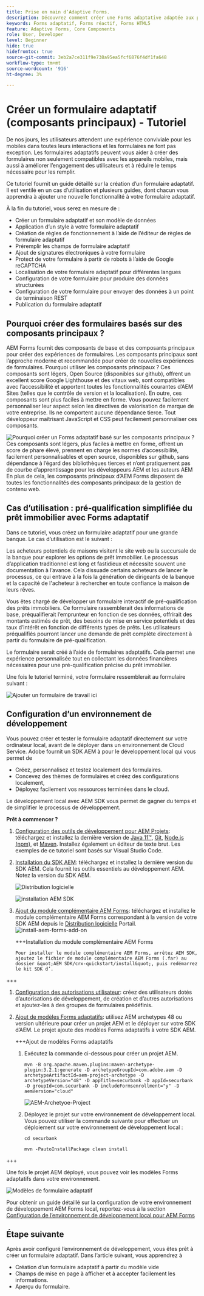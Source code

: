 ```yaml
---
title: Prise en main d’Adaptive Forms.
description: Découvrez comment créer une Forms adaptative adaptée aux périphériques mobiles avec notre tutoriel détaillé. Ces formulaires s’adaptent de manière transparente sur tous les périphériques, assurant ainsi une expérience fluide.
keywords: Forms adaptatif, Forms réactif, Forms HTML5
feature: Adaptive Forms, Core Components
role: User, Developer
level: Beginner
hide: true
hidefromtoc: true
source-git-commit: 3eb2a7ce311f9e738a95ea5fcf6876f4df1fa648
workflow-type: tm+mt
source-wordcount: '916'
ht-degree: 3%

---
```



# Créer un formulaire adaptatif (composants principaux) - Tutoriel

De nos jours, les utilisateurs attendent une expérience conviviale pour les mobiles dans toutes leurs interactions et les formulaires ne font pas exception. Les formulaires adaptatifs peuvent vous aider à créer des formulaires non seulement compatibles avec les appareils mobiles, mais aussi à améliorer l’engagement des utilisateurs et à réduire le temps nécessaire pour les remplir.

Ce tutoriel fournit un guide détaillé sur la création d’un formulaire adaptatif. Il est ventilé en un cas d’utilisation et plusieurs guides, dont chacun vous apprendra à ajouter une nouvelle fonctionnalité à votre formulaire adaptatif.

À la fin du tutoriel, vous serez en mesure de :

* Créer un formulaire adaptatif et son modèle de données
* Application d’un style à votre formulaire adaptatif
* Création de règles de fonctionnement à l’aide de l’éditeur de règles de formulaire adaptatif
* Préremplir les champs de formulaire adaptatif
* Ajout de signatures électroniques à votre formulaire
* Protect de votre formulaire à partir de robots à l’aide de Google reCAPTCHA
* Localisation de votre formulaire adaptatif pour différentes langues
* Configuration de votre formulaire pour produire des données structurées
* Configuration de votre formulaire pour envoyer des données à un point de terminaison REST
* Publication du formulaire adaptatif


## Pourquoi créer des formulaires basés sur des composants principaux ?

AEM Forms fournit des composants de base et des composants principaux pour créer des expériences de formulaires. Les composants principaux sont l’approche moderne et recommandée pour créer de nouvelles expériences de formulaires. Pourquoi utiliser les composants principaux ? Ces composants sont légers, Open Source (disponibles sur github), offrent un excellent score Google Lighthouse et des vitaux web, sont compatibles avec l’accessibilité et apportent toutes les fonctionnalités courantes d’AEM Sites (telles que le contrôle de version et la localisation). En outre, ces composants sont plus faciles à mettre en forme. Vous pouvez facilement personnaliser leur aspect selon les directives de valorisation de marque de votre entreprise. Ils ne comportent aucune dépendance tierce. Tout développeur maîtrisant JavaScript et CSS peut facilement personnaliser ces composants.

![Pourquoi créer un Forms adaptatif basé sur les composants principaux ? Ces composants sont légers, plus faciles à mettre en forme, offrent un score de phare élevé, prennent en charge les normes d’accessibilité, facilement personnalisables et open source, disponibles sur github, sans dépendance à l’égard des bibliothèques tierces et n’ont pratiquement pas de courbe d’apprentissage pour les développeurs AEM et les auteurs AEM En plus de cela, les composants principaux d’AEM Forms disposent de toutes les fonctionnalités des composants principaux de la gestion de contenu web.](/help/forms/assets/cc-core-components-benefits.png)

## Cas d’utilisation : pré-qualification simplifiée du prêt immobilier avec Forms adaptatif

Dans ce tutoriel, vous créez un formulaire adaptatif pour une grande banque. Le cas d’utilisation est le suivant :

Les acheteurs potentiels de maisons visitent le site web ou la succursale de la banque pour explorer les options de prêt immobilier. Le processus d’application traditionnel est long et fastidieux et nécessite souvent une documentation à l’avance. Cela dissuade certains acheteurs de lancer le processus, ce qui entrave à la fois la génération de dirigeants de la banque et la capacité de l&#39;acheteur à rechercher en toute confiance la maison de leurs rêves.

Vous êtes chargé de développer un formulaire interactif de pré-qualification des prêts immobiliers. Ce formulaire rassemblerait des informations de base, préqualifierait l’emprunteur en fonction de ses données, offrirait des montants estimés de prêt, des besoins de mise en service potentiels et des taux d’intérêt en fonction de différents types de prêts. Les utilisateurs préqualifiés pourront lancer une demande de prêt complète directement à partir du formulaire de pré-qualification.

Le formulaire serait créé à l’aide de formulaires adaptatifs. Cela permet une expérience personnalisée tout en collectant les données financières nécessaires pour une pré-qualification précise du prêt immobilier.

Une fois le tutoriel terminé, votre formulaire ressemblerait au formulaire suivant :

![Ajouter un formulaire de travail ici](/help/forms/assets/cc-tutorial-final-form.png)

## Configuration d’un environnement de développement

Vous pouvez créer et tester le formulaire adaptatif directement sur votre ordinateur local, avant de le déployer dans un environnement de Cloud Service. Adobe fournit un SDK AEM à pour le développement local qui vous permet de

* Créez, personnalisez et testez localement des formulaires.
* Concevez des thèmes de formulaires et créez des configurations localement,
* Déployez facilement vos ressources terminées dans le cloud.

Le développement local avec AEM SDK vous permet de gagner du temps et de simplifier le processus de développement.


**Prêt à commencer ?**

1. [Configuration des outils de développement pour AEM Projets](/help/forms/setup-local-development-environment.md#set-up-development-tools-for-aem-projects): téléchargez et installez la dernière version de [Java 11™](https://experienceleague.adobe.com/docs/experience-manager-learn/cloud-service/local-development-environment-set-up/development-tools.html?lang=fr#local-development-environment-set-up), [Git](https://experienceleague.adobe.com/docs/experience-manager-learn/cloud-service/local-development-environment-set-up/development-tools.html?lang=fr#install-git), [Node.js (npm)](https://experienceleague.adobe.com/docs/experience-manager-learn/cloud-service/local-development-environment-set-up/development-tools.html?lang=fr#node-js), et [Maven](https://experienceleague.adobe.com/docs/experience-manager-learn/cloud-service/local-development-environment-set-up/development-tools.html?lang=fr#install-maven). Installez également un éditeur de texte brut. Les exemples de ce tutoriel sont basés sur Visual Studio Code.

1. [Installation du SDK AEM](/help/forms/setup-local-development-environment.md#set-up-local-experience-manager-environment-for-development): téléchargez et installez la dernière version du SDK AEM. Cela fournit les outils essentiels au développement AEM. Notez la version du SDK AEM.

   ![Distribution logicielle](/help/forms/assets/software-distribution.png)

   ![installation AEM SDK](/help/forms/assets/start-aem-sdk.png)

1. [Ajout du module complémentaire AEM Forms](/help/forms/setup-local-development-environment.md#add-forms-archive-to-local-author-and-publish-instances-and-configure-forms-specific-users): téléchargez et installez le module complémentaire AEM Forms correspondant à la version de votre SDK AEM depuis le [Distribution logicielle](https://experience.adobe.com/#/downloads) Portail.
   ![install-aem-forms-add-on](/help/forms/assets/install-aem-forms-add-on.png)

   +++Installation du module complémentaire AEM Forms

       Pour installer le module complémentaire AEM Forms, arrêtez AEM SDK, ajoutez le fichier de module complémentaire AEM Forms (.far) au dossier &quot;AEM SDK/crx-quickstart/install&quot;, puis redémarrez le kit SDK d’.
   
+++

1. [Configuration des autorisations utilisateur](/help/forms/setup-local-development-environment.md#configure-users-and-permissions): créez des utilisateurs dotés d’autorisations de développement, de création et d’autres autorisations et ajoutez-les à des groupes de formulaires prédéfinis.


1. [Ajout de modèles Forms adaptatifs](/help/forms/setup-local-development-environment.md#set-up-a-development-project-for-forms-based-on-experience-manager-archetype): utilisez AEM archetypes 48 ou version ultérieure pour créer un projet AEM et le déployer sur votre SDK d’AEM. Le projet ajoute des modèles Forms adaptatifs à votre SDK AEM.

   +++Ajout de modèles Forms adaptatifs

   1. Exécutez la commande ci-dessous pour créer un projet AEM.

      ```
      mvn -B org.apache.maven.plugins:maven-archetype-plugin:3.2.1:generate -D archetypeGroupId=com.adobe.aem -D archetypeArtifactId=aem-project-archetype -D archetypeVersion="48" -D appTitle=securbank -D appId=securbank -D groupId=com.securbank -D includeFormsenrollment="y" -D aemVersion="cloud"
      ```

      ![AEM-Archetyoe-Project](/help/forms/assets/aem-archetype-project.png)

   1. Déployez le projet sur votre environnement de développement local. Vous pouvez utiliser la commande suivante pour effectuer un déploiement sur votre environnement de développement local :

      ```
      cd securbank
      
      mvn -PautoInstallPackage clean install
      ```

+++

   Une fois le projet AEM déployé, vous pouvez voir les modèles Forms adaptatifs dans votre environnement.

   ![Modèles de formulaire adaptatif](/help/forms/assets/adaptive-forms-templates.png)

Pour obtenir un guide détaillé sur la configuration de votre environnement de développement AEM Forms local, reportez-vous à la section [Configuration de l’environnement de développement local pour AEM Forms](/help/forms/setup-local-development-environment.md)



## Étape suivante

Après avoir configuré l’environnement de développement, vous êtes prêt à créer un formulaire adaptatif. Dans l’article suivant, vous apprendrez à

* Création d’un formulaire adaptatif à partir du modèle vide
* Champs de mise en page à afficher et à accepter facilement les informations.
* Aperçu du formulaire.

<!-- 

### Step 2: Create Form Data Model

A form data model lets you connect an adaptive form to disparate data sources. For example, AEM user profile, RESTful web services, SOAP-based web services, OData services, and relational databases. You can use the form data model with an adaptive form to retrieve, update, delete, and add data to connected data sources.

Goals of article:

* Create the form data model using Rest endpoint.
* Add data model objects so you can form the data model.
* Configure read and write services for the form data model.
* Test form data model and configured services with test data.

### Step 4: Apply rules to adaptive form fields

AEM Forms provide an editor to write rules on adaptive form objects. These rules define actions to trigger on form objects based on preset conditions, user inputs, and user actions on the form. It helps ensure accuracy and speeds up the form-filling experience.

Goals:

* Create and apply rules to adaptive form fields.
* Use rules to trigger form data model services to update the data to database.

### Step 5: Style your adaptive form

Adaptive forms provide OOTB themes and allows you to customize an existing theme to make a brand specific theme. 


A theme contains styling details for components and panels, and you can reuse a theme in different forms. Styles include properties such as background colors, state colors, transparency, alignment, and size. When you apply the theme to your form, the specified style reflects on corresponding components of your form.

Goals:

* Apply an out of the box theme to an adaptive form.
* Create your brand specific theme.


### Step 6: Publish your adaptive form

You can publish adaptive forms as a stand-alone form (single page application), include in AEM Sites page, or include in a non-AEM Sites page.

Goals:

* Publish the adaptive form as an AEM Page.
* Embed the adaptive form in an AEM Sites Page.
* Embed the adaptive form in an external webpage (a non-AEM webpage hosted outside AEM).

-->